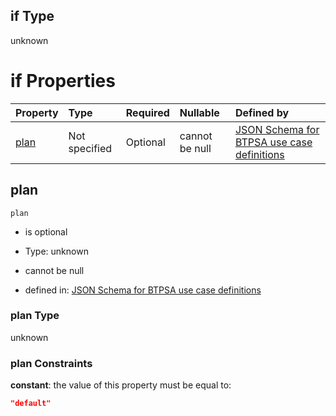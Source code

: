 ## if Type

unknown

# if Properties

| Property      | Type          | Required | Nullable       | Defined by                                                                                                                                                                                                                                |
| :------------ | :------------ | :------- | :------------- | :---------------------------------------------------------------------------------------------------------------------------------------------------------------------------------------------------------------------------------------- |
| [plan](#plan) | Not specified | Optional | cannot be null | [JSON Schema for BTPSA use case definitions](btpsa-usecase-properties-services-items-allof-1-then-allof-9-then-allof-0-if-properties-plan.md "undefined#/properties/services/items/allOf/1/then/allOf/9/then/allOf/0/if/properties/plan") |

## plan



`plan`

*   is optional

*   Type: unknown

*   cannot be null

*   defined in: [JSON Schema for BTPSA use case definitions](btpsa-usecase-properties-services-items-allof-1-then-allof-9-then-allof-0-if-properties-plan.md "undefined#/properties/services/items/allOf/1/then/allOf/9/then/allOf/0/if/properties/plan")

### plan Type

unknown

### plan Constraints

**constant**: the value of this property must be equal to:

```json
"default"
```
